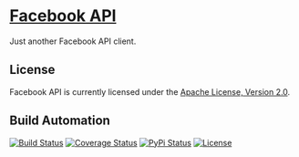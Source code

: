 # [Facebook API](http://facebook-api.hive.pt)

Just another Facebook API client.

## License

Facebook API is currently licensed under the [Apache License, Version 2.0](http://www.apache.org/licenses/).

## Build Automation

[![Build Status](https://travis-ci.com/hivesolutions/facebook_api.svg?branch=master)](https://travis-ci.com/hivesolutions/facebook_api)
[![Coverage Status](https://coveralls.io/repos/hivesolutions/facebook_api/badge.svg?branch=master)](https://coveralls.io/r/hivesolutions/facebook_api?branch=master)
[![PyPi Status](https://img.shields.io/pypi/v/facebook_api.svg)](https://pypi.python.org/pypi/facebook_api)
[![License](https://img.shields.io/badge/license-Apache%202.0-blue.svg)](https://www.apache.org/licenses/)
